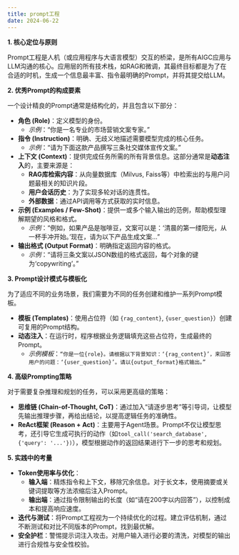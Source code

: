 ```yaml
---
title: prompt工程
date: 2024-06-22 
---
```


**1. 核心定位与原则**

Prompt工程是人机（或应用程序与大语言模型）交互的桥梁，是所有AIGC应用与LLM沟通的核心。应用层的所有技术栈，如RAG和微调，其最终目标都是为了在合适的时机，生成一个信息最丰富、指令最明确的Prompt，并将其提交给LLM。

**2. 优秀Prompt的构成要素**

一个设计精良的Prompt通常是结构化的，并且包含以下部分：

+ **角色 (Role)**：定义模型的身份。
    - _示例_：“你是一名专业的市场营销文案专家。”
+ **指令 (Instruction)**：明确、无歧义地描述需要模型完成的核心任务。
    - _示例_：“请为下面这款产品撰写三条社交媒体宣传文案。”
+ **上下文 (Context)**：提供完成任务所需的所有背景信息。这部分通常是**动态注入**的，主要来源是：
    - **RAG库检索内容**：从向量数据库（Milvus, Faiss等）中检索出的与用户问题最相关的知识片段。
    - **用户会话历史**：为了实现多轮对话的连贯性。
    - **外部数据**：通过API调用等方式获取的实时信息。
+ **示例 (Examples / Few-Shot)**：提供一或多个输入输出的范例，帮助模型理解期望的风格和格式。
    - _示例_：“例如，如果产品是咖啡豆，文案可以是：‘清晨的第一缕阳光，从一杯手冲开始。’现在，请为以下产品生成文案...”
+ **输出格式 (Output Format)**：明确指定返回内容的格式。
    - _示例_：“请将三条文案以JSON数组的格式返回，每个对象的键为‘copywriting’。”

**3. Prompt设计模式与模板化**

为了适应不同的业务场景，我们需要为不同的任务创建和维护一系列Prompt模板。

+ **模板 (Templates)**：使用占位符（如 `{rag_content}`, `{user_question}`）创建可复用的Prompt结构。
+ **动态注入**：在运行时，程序根据业务逻辑填充这些占位符，生成最终的Prompt。
    - _示例模板_：`“你是一位{role}。请根据以下背景知识：‘{rag_content}’，来回答用户的问题：‘{user_question}’。请以{output_format}格式输出。”`

**4. 高级Prompting策略**

对于需要复杂推理和规划的任务，可以采用更高级的策略：

+ **思维链 (Chain-of-Thought, CoT)**：通过加入“请逐步思考”等引导词，让模型先输出推理步骤，再给出结论，以提高逻辑任务的准确性。
+ **ReAct框架 (Reason + Act)**：主要用于Agent场景。Prompt不仅让模型思考，还引导它生成可执行的动作（如`tool_call('search_database', {'query': '...'})`），模型根据动作的返回结果进行下一步的思考和规划。

**5. 实践中的考量**

+ **Token使用率与优化**：
    - **输入端**：精炼指令和上下文，移除冗余信息。对于长文本，使用摘要或关键词提取等方法浓缩后注入Prompt。
    - **输出端**：通过指令限制输出的长度（如“请在200字以内回答”），以控制成本和提高响应速度。
+ **迭代与测试**：将Prompt工程视为一个持续优化的过程。建立评估机制，通过不断测试和对比不同版本的Prompt，找到最优解。
+ **安全护栏**：警惕提示词注入攻击。对用户输入进行必要的清洗，对模型的输出进行合规性与安全性校验。


